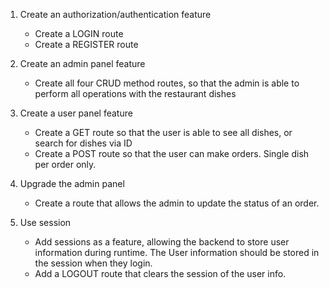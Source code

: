 1. Create an authorization/authentication feature
    - Create a LOGIN route
    - Create a REGISTER route

2. Create an admin panel feature
    - Create all four CRUD method routes, so that the admin is able to perform all operations with the restaurant dishes

3. Create a user panel feature
    - Create a GET route so that the user is able to see all dishes, or search for dishes via ID
    - Create a POST route so that the user can make orders. Single dish per order only.

4. Upgrade the admin panel
    - Create a route that allows the admin to update the status of an order.


5. Use session
    - Add sessions as a feature, allowing the backend to store user information during runtime. The User information should be stored in the session when they login.
    - Add a LOGOUT route that clears the session of the user info.